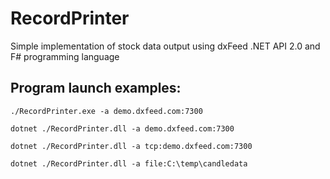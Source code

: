 # RecordPrinter

Simple implementation of stock data output using dxFeed .NET API 2.0 and F# programming language

## Program launch examples:

```console
./RecordPrinter.exe -a demo.dxfeed.com:7300
```

```console
dotnet ./RecordPrinter.dll -a demo.dxfeed.com:7300
```

```console
dotnet ./RecordPrinter.dll -a tcp:demo.dxfeed.com:7300
```

```console
dotnet ./RecordPrinter.dll -a file:C:\temp\candledata
```
